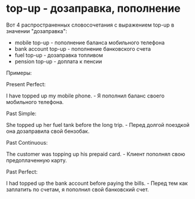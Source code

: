 # top-up - дозаправка, пополнение

Вот 4 распространенных словосочетания с выражением top-up в значении "дозаправка":

- mobile top-up - пополнение баланса мобильного телефона
- bank account top-up - пополнение банковского счета
- fuel top-up - дозаправка топливом
- pension top-up - доплата к пенсии

Примеры:

Present Perfect:

I have topped up my mobile phone. - Я пополнил баланс своего мобильного телефона.

Past Simple:

She topped up her fuel tank before the long trip. - Перед долгой поездкой она дозаправила свой бензобак.

Past Continuous:

The customer was topping up his prepaid card. - Клиент пополнял свою предоплаченную карту.

Past Perfect:

I had topped up the bank account before paying the bills. - Перед тем как заплатить по счетам, я пополнил свой банковский счет.
